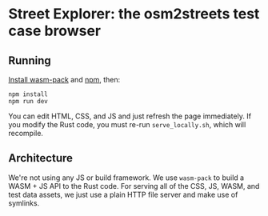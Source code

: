 # Street Explorer: the osm2streets test case browser

## Running

[Install wasm-pack](https://rustwasm.github.io/wasm-pack/installer/) and
[npm](https://docs.npmjs.com/downloading-and-installing-node-js-and-npm), then:

```
npm install
npm run dev
```

You can edit HTML, CSS, and JS and just refresh the page immediately. If you
modify the Rust code, you must re-run `serve_locally.sh`, which will recompile.

## Architecture

We're not using any JS or build framework. We use `wasm-pack` to build a WASM +
JS API to the Rust code. For serving all of the CSS, JS, WASM, and test data
assets, we just use a plain HTTP file server and make use of symlinks.
